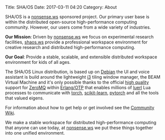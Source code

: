 Title: SHA/OS
Date: 2017-03-11 04:20
Category: About

SHA/OS is a [nonsense.ws](https://nonsense.ws) sponsored project. Our primary user base is within the distributed open-source high-performance computing community. 
However, our users come from a wide variety of industries.

**Our Mission**: Driven by [nonsense.ws](https://nonsense.ws) we focus on experimental research facilities, [shaos.ws](https://shaos.ws) provide a professional workspace environment for creative research and distributed high-performance computing.

**Our Goal**: Provide a stable, scalable, and extensible distributed workspace environment for kids of all ages.

The SHA/OS Linux distribution, is based up on [Debian](https://www.debian.org/) the UI and voice assistant is build around the lightweight [i3](https://i3wm.org/docs/) tiling window manager, the BEAM Virtual Machine and it's only possible thanks to the official [high quality](https://github.com/zeromq/chumak) support for [ZeroMQ](http://zeromq.org) within [Erlang/OTP](http://www.erlang.org/) that enables millions of [luerl](https://github.com/rvirding/luerl) Lua processes to communicate with [torch](http://torch.ch), [scikit-learn](http://scikit-learn.org/stable/), [pytorch](http://pytorch.org/) and all the tools that valued eigens.

For information about how to get help or get involved see the [Community Wiki](https://github.com/nonsensews/guide/wiki).

We make a stable workspace for distributed high-performance computing that anyone can use today, at [nonsense.ws](https://nonsense.ws) we put these things together into one unified environment.